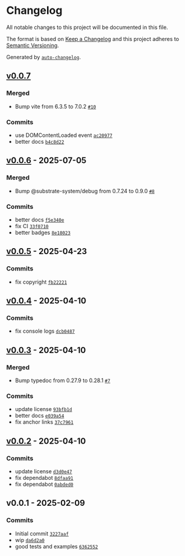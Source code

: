 # Changelog

All notable changes to this project will be documented in this file.

The format is based on [Keep a Changelog](https://keepachangelog.com/en/1.0.0/)
and this project adheres to [Semantic Versioning](https://semver.org/spec/v2.0.0.html).

Generated by [`auto-changelog`](https://github.com/CookPete/auto-changelog).

## [v0.0.7](https://github.com/substrate-system/anchor/compare/v0.0.6...v0.0.7)

### Merged

- Bump vite from 6.3.5 to 7.0.2 [`#10`](https://github.com/substrate-system/anchor/pull/10)

### Commits

- use DOMContentLoaded event [`ac20977`](https://github.com/substrate-system/anchor/commit/ac20977a227ee5d4903b4f1cf2c8f7b80f0dca1f)
- better docs [`b4c8d22`](https://github.com/substrate-system/anchor/commit/b4c8d224eb7af993d1af280f72c0ce7092b736e2)

## [v0.0.6](https://github.com/substrate-system/anchor/compare/v0.0.5...v0.0.6) - 2025-07-05

### Merged

- Bump @substrate-system/debug from 0.7.24 to 0.9.0 [`#8`](https://github.com/substrate-system/anchor/pull/8)

### Commits

- better docs [`f5e340e`](https://github.com/substrate-system/anchor/commit/f5e340e681431a474bea6e8f0598e9bfe33d98b2)
- fix CI [`33f0710`](https://github.com/substrate-system/anchor/commit/33f0710b306674f07ccc505d47c30eb27e7698f3)
- better badges [`8e18023`](https://github.com/substrate-system/anchor/commit/8e18023e9c3319e0708c1483b93c125a33fe67fe)

## [v0.0.5](https://github.com/substrate-system/anchor/compare/v0.0.4...v0.0.5) - 2025-04-23

### Commits

- fix copyright [`fb22221`](https://github.com/substrate-system/anchor/commit/fb22221fdc68f72cb3c7aceff1eb58dcd39a9f63)

## [v0.0.4](https://github.com/substrate-system/anchor/compare/v0.0.3...v0.0.4) - 2025-04-10

### Commits

- fix console logs [`dcb0487`](https://github.com/substrate-system/anchor/commit/dcb048749b17ee8b975c758c92a0043cc816ed7f)

## [v0.0.3](https://github.com/substrate-system/anchor/compare/v0.0.2...v0.0.3) - 2025-04-10

### Merged

- Bump typedoc from 0.27.9 to 0.28.1 [`#7`](https://github.com/substrate-system/anchor/pull/7)

### Commits

- update license [`93bfb1d`](https://github.com/substrate-system/anchor/commit/93bfb1d91a3c5b8f8f34b2e6668a1b1f6eecd543)
- better docs [`e039a54`](https://github.com/substrate-system/anchor/commit/e039a54088abb4dccf7f30f19f57e525d78a52fc)
- fix anchor links [`37c7961`](https://github.com/substrate-system/anchor/commit/37c79619515e9696292543383079468fd759f412)

## [v0.0.2](https://github.com/substrate-system/anchor/compare/v0.0.1...v0.0.2) - 2025-04-10

### Commits

- update license [`d3d0e47`](https://github.com/substrate-system/anchor/commit/d3d0e47c66205072487e4ab19e94ce08a36226aa)
- fix dependabot [`8dfaa91`](https://github.com/substrate-system/anchor/commit/8dfaa911619746443d7aaf62d96a40ed02202d0d)
- fix dependabot [`0abded0`](https://github.com/substrate-system/anchor/commit/0abded0a468dd33a2ca16f1bb5e4a6d487b3e540)

## v0.0.1 - 2025-02-09

### Commits

- Initial commit [`3227aaf`](https://github.com/substrate-system/anchor/commit/3227aaf463fc49e1c8d8b03e09a5890096705ed6)
- wip [`da6d2a0`](https://github.com/substrate-system/anchor/commit/da6d2a0ee0f22473a8b4cf3861a81aa93f12e8ad)
- good tests and examples [`6362552`](https://github.com/substrate-system/anchor/commit/63625521666d22781ab936c54333c60db497c3fb)
